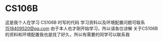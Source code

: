# CS106B
这是我个人在学习 CS106B 时写的代码
学习资料以及环境配置问题可联系 1518409520@qq.com
由于本人也才刚开始学习，所以请各位谅解
关于CS106B的资料和环境配置我也是找了好久，所以有需要的同学可以联系我
